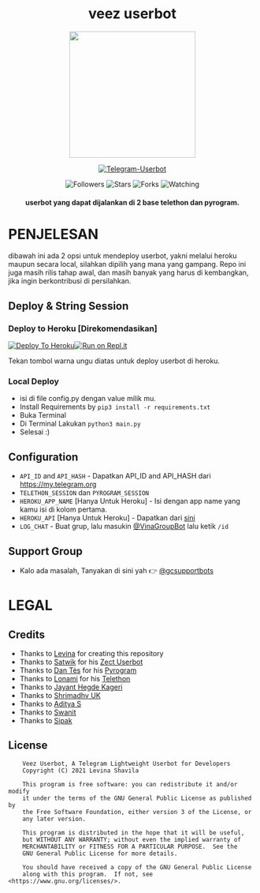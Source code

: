 <h1 align="center"><b>veez userbot</b></h1>
<p align="center">
<img src="https://telegra.ph/file/63ff170a7a8e4ed3fb278.jpg" width="256" height="256"/>
</p>

<p align="center">
<a href="#"><img title="Telegram-Userbot" src="https://img.shields.io/badge/Telegram%20Userbot-blue?colorA=%23ff0000&colorB=00BFFF&style=for-the-badge"></a>
</p>
<p align="center">
<img title="Followers" src="https://img.shields.io/github/followers/levina-lab?label=Followers&color=gold&style=flat-square">
<img title="Stars" src="https://img.shields.io/github/stars/levina-lab/vinauserbot?label=Stars&color=magenta&style=flat-square">
<img title="Forks" src="https://img.shields.io/github/forks/levina-lab/vinauserbot?label=Forks&color=brickred&style=flat-square">
<img title="Watching" src="https://img.shields.io/github/watchers/levina-lab/vinauserbot?label=Watchers&color=red&style=flat-square">
</p>
<h4 align="center">userbot yang dapat dijalankan di 2 base telethon dan pyrogram.</h4>

# PENJELESAN
dibawah ini ada 2 opsi untuk mendeploy userbot, yakni melalui heroku maupun secara local, silahkan dipilih yang mana yang gampang. Repo ini juga masih rilis tahap awal, dan masih banyak yang harus di kembangkan, jika ingin berkontribusi di persilahkan.

## Deploy & String Session

### Deploy to Heroku [Direkomendasikan]
[![Deploy To Heroku](https://www.herokucdn.com/deploy/button.svg)](https://dashboard.heroku.com/new?template=https://github.com/levina-lab/vinauserbot)[![Run on Repl.it](https://replit.com/badge/github/levina-lab/vinauserbot)](https://replit.com/@levinalab/StringSession#main.py)

Tekan tombol warna ungu diatas untuk deploy userbot di heroku.

### Local Deploy
- isi di file config.py dengan value milik mu.
- Install Requirements by `pip3 install -r requirements.txt`
- Buka Terminal
- Di Terminal Lakukan `python3 main.py`
- Selesai :)

## Configuration
- `API_ID` and `API_HASH` - Dapatkan API_ID and API_HASH dari https://my.telegram.org
- `TELETHON_SESSION` dan `PYROGRAM_SESSION`
- `HEROKU_APP_NAME` [Hanya Untuk Heroku] - Isi dengan app name yang kamu isi di kolom pertama.
- `HEROKU_API` [Hanya Untuk Heroku] - Dapatkan dari [sini](https://dashboard.heroku.com/account)
- `LOG_CHAT` - Buat grup, lalu masukin [@VinaGroupBot](https://telegram.me/VinaGroupBot) lalu ketik `/id`

## Support Group
- Kalo ada masalah, Tanyakan di sini yah 👉 [@gcsupportbots](https://telegram.me/gcsupportbots)

# LEGAL
## Credits

- Thanks to [Levina](https://github.com/levina-lab) for creating this repository
- Thanks to [Satwik](https://github.com/okay-retard) for his [Zect Userbot](https://github.com/okay-retard/ZectUserbot)
- Thanks to [Dan Tès](https://github.com/delivrance) for his [Pyrogram](https://docs.pyrogram.org)
- Thanks to [Lonami](https://github.com/lonami/) for his [Telethon](https://docs.telethon.dev)
- Thanks to [Jayant Hegde Kageri](https://github.com/jayantkageri)
- Thanks to [Shrimadhv UK](https://github.com/SpEcHiDe)
- Thanks to [Aditya S](https://github.com/xditya)
- Thanks to [Swanit](https://github.com/swatv3nub)
- Thanks to [Sipak](https://github.com/ProgrammingError)

## License
```
    Veez Userbot, A Telegram Lightweight Userbot for Developers
    Copyright (C) 2021 Levina Shavila

    This program is free software: you can redistribute it and/or modify
    it under the terms of the GNU General Public License as published by
    the Free Software Foundation, either version 3 of the License, or
    any later version.

    This program is distributed in the hope that it will be useful,
    but WITHOUT ANY WARRANTY; without even the implied warranty of
    MERCHANTABILITY or FITNESS FOR A PARTICULAR PURPOSE.  See the
    GNU General Public License for more details.

    You should have received a copy of the GNU General Public License
    along with this program.  If not, see <https://www.gnu.org/licenses/>.
````
